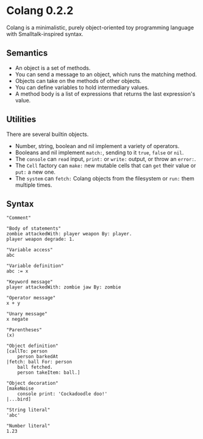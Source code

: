# Colang 0.2.2

Colang is a minimalistic, purely object-oriented toy programming language with Smalltalk-inspired syntax.

## Semantics

* An object is a set of methods.
* You can send a message to an object, which runs the matching method.
* Objects can take on the methods of other objects.
* You can define variables to hold intermediary values.
* A method body is a list of expressions that returns the last expression's value.

## Utilities

There are several builtin objects.

* Number, string, boolean and nil implement a variety of operators.
* Booleans and nil implement `match:`, sending to it `true`, `false` or `nil`.
* The `console` can `read` input, `print:` or `write:` output, or throw an `error:`.
* The `Cell` factory can `make:` new mutable cells that can `get` their value or `put:` a new one.
* The `system` can `fetch:` Colang objects from the filesystem or `run:` them multiple times.

## Syntax

```
"Comment"

"Body of statements"
zombie attackedWith: player weapon By: player.
player weapon degrade: 1.

"Variable access"
abc

"Variable definition"
abc := x

"Keyword message"
player attackedWith: zombie jaw By: zombie

"Operator message"
x + y

"Unary message"
x negate

"Parentheses"
(x)

"Object definition"
[callTo: person
    person barkedAt
|fetch: ball For: person
    ball fetched.
    person takeItem: ball.]

"Object decoration"
[makeNoise
    console print: 'Cockadoodle doo!'
|...bird]

"String literal"
'abc'

"Number literal"
1.23
```